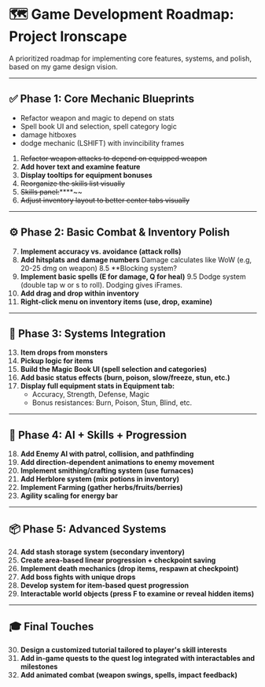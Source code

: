 # 🗺️ Game Development Roadmap: Project Ironscape

A prioritized roadmap for implementing core features, systems, and polish, based on my game design vision.

---

## ✅ Phase 1: Core Mechanic Blueprints

- Refactor weapon and magic to depend on stats
- Spell book UI and selection, spell category logic
- damage hitboxes
- dodge mechanic (LSHIFT) with invincibility frames

1. ~~Refactor weapon attacks to depend on equipped weapon~~
2. **Add hover text and examine feature**
3. **Display tooltips for equipment bonuses**
4. ~~Reorganize the skills list visually~~
5. ~~Skills panel:~~****~~
6. ~~Adjust inventory layout to better center tabs visually~~

---

## ⚙️ Phase 2: Basic Combat & Inventory Polish

7. **Implement accuracy vs. avoidance (attack rolls)**
8. **Add hitsplats and damage numbers** Damage calculates like WoW (e.g, 20-25 dmg on weapon)
8.5 **Blocking system? 
9. **Implement basic spells (E for damage, Q for heal)**
9.5 Dodge system (double tap w or s to roll). Dodging gives iFrames. 
10. **Add drag and drop within inventory**
11. **Right-click menu on inventory items (use, drop, examine)**

---

## 🧪 Phase 3: Systems Integration

13. **Item drops from monsters**
14. **Pickup logic for items**
15. **Build the Magic Book UI (spell selection and categories)**
16. **Add basic status effects (burn, poison, slow/freeze, stun, etc.)**
17. **Display full equipment stats in Equipment tab:**
    - Accuracy, Strength, Defense, Magic
    - Bonus resistances: Burn, Poison, Stun, Blind, etc.

---

## 🧠 Phase 4: AI + Skills + Progression

18. **Add Enemy AI with patrol, collision, and pathfinding**
19. **Add direction-dependent animations to enemy movement**
20. **Implement smithing/crafting system (use furnaces)**
21. **Add Herblore system (mix potions in inventory)**
22. **Implement Farming (gather herbs/fruits/berries)**
23. **Agility scaling for energy bar**

---

## 📦 Phase 5: Advanced Systems

24. **Add stash storage system (secondary inventory)**
25. **Create area-based linear progression + checkpoint saving**
26. **Implement death mechanics (drop items, respawn at checkpoint)**
27. **Add boss fights with unique drops**
28. **Develop system for item-based quest progression**
29. **Interactable world objects (press F to examine or reveal hidden items)**

---

## 🎓 Final Touches

30. **Design a customized tutorial tailored to player's skill interests**
31. **Add in-game quests to the quest log integrated with interactables and milestones**
32. **Add animated combat (weapon swings, spells, impact feedback)**